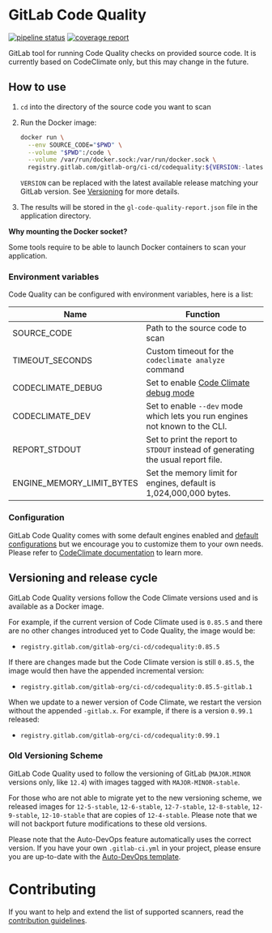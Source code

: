 # GitLab Code Quality

[![pipeline status](https://gitlab.com/gitlab-org/ci-cd/codequality/badges/master/pipeline.svg)](https://gitlab.com/gitlab-org/ci-cd/codequality/commits/master)
[![coverage report](https://gitlab.com/gitlab-org/ci-cd/codequality/badges/master/coverage.svg)](https://gitlab.com/gitlab-org/ci-cd/codequality/commits/master)

GitLab tool for running Code Quality checks on provided source code.
It is currently based on CodeClimate only, but this may change in the future.

## How to use

1. `cd` into the directory of the source code you want to scan
1. Run the Docker image:

   ```sh
   docker run \
     --env SOURCE_CODE="$PWD" \
     --volume "$PWD":/code \
     --volume /var/run/docker.sock:/var/run/docker.sock \
     registry.gitlab.com/gitlab-org/ci-cd/codequality:${VERSION:-latest} /code
   ```

   `VERSION` can be replaced with the latest available release matching your GitLab version. See [Versioning](#versioning-and-release-cycle) for more details.

1. The results will be stored in the `gl-code-quality-report.json` file in the application directory.

**Why mounting the Docker socket?**

Some tools require to be able to launch Docker containers to scan your application.

### Environment variables

Code Quality can be configured with environment variables, here is a list:

| Name                        | Function                                                                                                  |
| ----------------------------| --------------------------------------------------------------------------------------------------------- |
| SOURCE_CODE                 | Path to the source code to scan                                                                           |
| TIMEOUT_SECONDS             | Custom timeout for the `codeclimate analyze` command                                                      |
| CODECLIMATE_DEBUG           | Set to enable [Code Climate debug mode](https://github.com/codeclimate/codeclimate#environment-variables) |
| CODECLIMATE_DEV             | Set to enable `--dev` mode which lets you run engines not known to the CLI.                               |
| REPORT_STDOUT               | Set to print the report to `STDOUT` instead of generating the usual report file.                          |
| ENGINE_MEMORY_LIMIT_BYTES   | Set the memory limit for engines, default is 1,024,000,000 bytes.                                         |

### Configuration

GitLab Code Quality comes with some default engines enabled and [default configurations](./codeclimate_defaults) but we encourage you to customize them to your own needs.
Please refer to [CodeClimate documentation](https://docs.codeclimate.com/docs/configuring-your-analysis) to learn more.

## Versioning and release cycle

GitLab Code Quality versions follow the Code Climate versions used and is available as a Docker image.

For example, if the current version of Code Climate used is `0.85.5` and there are no other changes introduced yet to Code Quality, the image would be:

- `registry.gitlab.com/gitlab-org/ci-cd/codequality:0.85.5`

If there are changes made but the Code Climate version is still `0.85.5`, the image would then have the appended incremental version:

- `registry.gitlab.com/gitlab-org/ci-cd/codequality:0.85.5-gitlab.1`

When we update to a newer version of Code Climate, we restart the version without the appended `-gitlab.x`. For example, if there is a version `0.99.1` released:

- `registry.gitlab.com/gitlab-org/ci-cd/codequality:0.99.1`

### Old Versioning Scheme

GitLab Code Quality used to follow the versioning of GitLab (`MAJOR.MINOR` versions only, like `12.4`) with images tagged with `MAJOR-MINOR-stable`.

For those who are not able to migrate yet to the new versioning scheme, we released images for `12-5-stable`, `12-6-stable`, `12-7-stable`, `12-8-stable`, `12-9-stable`, `12-10-stable` that
are copies of `12-4-stable`. Please note that we will not backport future modifications to these old versions.

Please note that the Auto-DevOps feature automatically uses the correct version. If you have your own `.gitlab-ci.yml` in your project, please ensure you are up-to-date with the [Auto-DevOps template](https://gitlab.com/gitlab-org/gitlab-ci-yml/blob/master/Auto-DevOps.gitlab-ci.yml).

# Contributing

If you want to help and extend the list of supported scanners, read the
[contribution guidelines](CONTRIBUTING.md).
